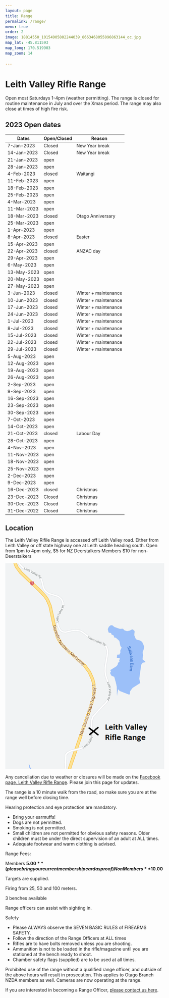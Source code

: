 ```yaml
---
layout: page
title: Range
permalink: /range/
menu: true
order: 2
image: 18814550_10154905802244039_8663468055096863144_oc.jpg
map_lat: -45.811593
map_long: 170.519903
map_zoom: 14

---
```


# Leith Valley Rifle Range


Open most Saturdays 1-4pm (weather permitting). The range is closed for routine maintenance in July and over the Xmas period. The range may also close at times of high fire risk. 

## 2023 Open dates

Dates       | Open/Closed | Reason              
----------- | ----------- | --------------------
7-Jan-2023  | Closed      | New Year break      
14-Jan-2023 | Closed      | New Year break      
21-Jan-2023 | open        |                     
28-Jan-2023 | open        |                     
4-Feb-2023  | closed      | Waitangi            
11-Feb-2023 | open        |                     
18-Feb-2023 | open        |                     
25-Feb-2023 | open        |                     
4-Mar-2023  | open        |                     
11-Mar-2023 | open        |                     
18-Mar-2023 | closed      | Otago Anniversary   
25-Mar-2023 | open        |                     
1-Apr-2023  | open        |                     
8-Apr-2023  | closed      | Easter              
15-Apr-2023 | open        |                     
22-Apr-2023 | closed      | ANZAC day           
29-Apr-2023 | open        |                     
6-May-2023  | open        |                     
13-May-2023 | open        |                     
20-May-2023 | open        |                     
27-May-2023 | open        |                     
3-Jun-2023  | closed      | Winter + maintenance
10-Jun-2023 | closed      | Winter + maintenance
17-Jun-2023 | closed      | Winter + maintenance
24-Jun-2023 | closed      | Winter + maintenance
1-Jul-2023  | closed      | Winter + maintenance
8-Jul-2023  | closed      | Winter + maintenance
15-Jul-2023 | closed      | Winter + maintenance
22-Jul-2023 | closed      | Winter + maintenance
29-Jul-2023 | closed      | Winter + maintenance
5-Aug-2023  | open        |                     
12-Aug-2023 | open        |                     
19-Aug-2023 | open        |                     
26-Aug-2023 | open        |                     
2-Sep-2023  | open        |                     
9-Sep-2023  | open        |                     
16-Sep-2023 | open        |                     
23-Sep-2023 | open        |                     
30-Sep-2023 | open        |                     
7-Oct-2023  | open        |                     
14-Oct-2023 | open        |                     
21-Oct-2023 | closed      | Labour Day          
28-Oct-2023 | open        |                     
4-Nov-2023  | open        |                     
11-Nov-2023 | open        |                     
18-Nov-2023 | open        |                     
25-Nov-2023 | open        |                     
2-Dec-2023  | open        |                     
9-Dec-2023  | open        |                     
16-Dec-2023 | closed      | Christmas           
23-Dec-2023 | Closed      | Christmas           
30-Dec-2023 | Closed      | Christmas           
31-Dec-2022 | Closed      | Christmas           




## Location 

The Leith Valley Rifile Range is accessed off Leith Valley road. Either from Leith Valley or off state highway one at Leith saddle heading south. Open from 1pm to 4pm only, $5 for NZ Deerstalkers Members $10 for non-Deerstalkers							

![Leith Valley Range Location](assets/images/range-location.png)

Any cancellation due to weather or closures will be made on the [Facebook page, Leith Valley Rifle Range](https://www.facebook.com/groups/1195200207197835/). Please join this page for updates. 

The range is a 10 minute walk from the road, so make sure you are at the range well before closing time. 

Hearing protection and eye protection are mandatory. 
* Bring your earmuffs! 
* Dogs are not permitted. 
* Smoking is not permitted. 
* Small children are not permitted for obvious safety reasons. Older children must be under the direct supervision of an adult at ALL times. 
* Adequate footwear and warm clothing is advised. 

Range Fees: 

Members **$5.00** (please bring your current membership card as proof) 
Non Members **$10.00**

Targets are supplied. 

Firing from 25, 50 and 100 meters. 

3 benches available 

Range officers can assist with sighting in. 

Safety 

* Please ALWAYS observe the SEVEN BASIC RULES of FIREARMS SAFETY. 
* Follow the direction of the Range Officers at ALL times 
* Rifles are to have bolts removed unless you are shooting. 
* Ammunition is not to be loaded in the rifle/magazine until you are stationed at the bench ready to shoot. 
* Chamber safety flags (supplied) are to be used at all times. 

Prohibited use of the range without a qualified range officer, and outside of the above hours will result in prosecution. This applies to Otago Branch NZDA members as well. Cameras are now operating at the range. 



If you are interested in becoming a Range Officer, [please contact us here](/contact-us/).
